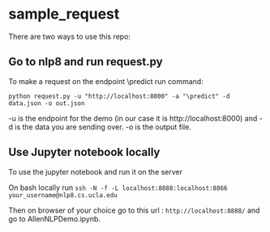 # sample_request

There are two ways to use this repo:

## Go to nlp8 and run request.py

To make a request on the endpoint \predict run command: 

`python request.py -u "http://localhost:8000" -a "\predict" -d data.json -o out.json`

-u is the endpoint for the demo (in our case it is http://localhost:8000) and -d is the data you are sending over. -o is the output file.

## Use Jupyter notebook locally
To use the jupyter notebook and run it on the server

On bash locally run
```ssh -N -f -L localhost:8888:localhost:8866 your_username@nlp8.cs.ucla.edu```

Then on browser of your choice go to this url : ``` http://localhost:8888/ ``` and go to AllenNLPDemo.ipynb.
